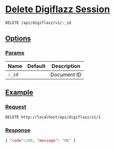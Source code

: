 # [Delete Digiflazz Session]()

<!--
@category Session
-->

```bash
DELETE /api/digiflazz/v1/:_id
```

## [Options]()

### [Params]()

Name | Default | Description
--- | --- | ---
`:_id` |  | Document ID

## [Example]()

### [Request]()

```bash
DELETE http://localhost/api/digiflazz/v1/1
```

### [Response]()

```json
{ "code":200, "message": "OK" }
```